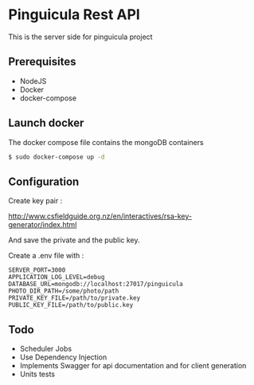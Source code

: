 # Pinguicula Rest API

This is the server side for pinguicula project

## Prerequisites

 - NodeJS
 - Docker
 - docker-compose

## Launch docker

The docker compose file contains the mongoDB containers

```bash
$ sudo docker-compose up -d
```

## Configuration

Create key pair :

http://www.csfieldguide.org.nz/en/interactives/rsa-key-generator/index.html

And save the private and the public key.

Create a .env file with : 

```
SERVER_PORT=3000
APPLICATION_LOG_LEVEL=debug
DATABASE_URL=mongodb://localhost:27017/pinguicula
PHOTO_DIR_PATH=/some/photo/path
PRIVATE_KEY_FILE=/path/to/private.key
PUBLIC_KEY_FILE=/path/to/public.key
```

## Todo

 - Scheduler Jobs
 - Use Dependency Injection
 - Implements Swagger for api documentation and for client generation
 - Units tests